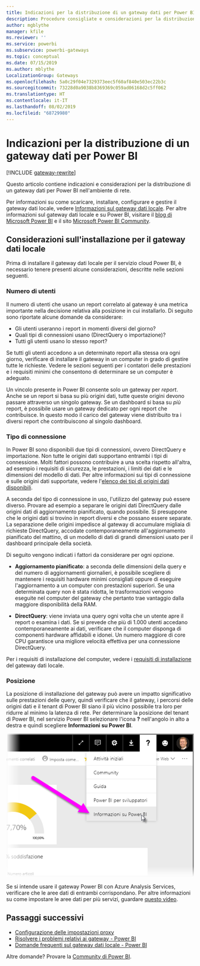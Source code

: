 ```yaml
---
title: Indicazioni per la distribuzione di un gateway dati per Power BI
description: Procedure consigliate e considerazioni per la distribuzione di un gateway per Power BI.
author: mgblythe
manager: kfile
ms.reviewer: ''
ms.service: powerbi
ms.subservice: powerbi-gateways
ms.topic: conceptual
ms.date: 07/15/2019
ms.author: mblythe
LocalizationGroup: Gateways
ms.openlocfilehash: 5a0c29f04e7329373eec5f60af840e503ec22b3c
ms.sourcegitcommit: 73228d0a9038b8369369c059ad06168d2c5ff062
ms.translationtype: HT
ms.contentlocale: it-IT
ms.lasthandoff: 08/02/2019
ms.locfileid: "68729980"
---
```

# <a name="guidance-for-deploying-a-data-gateway-for-power-bi"></a>Indicazioni per la distribuzione di un gateway dati per Power BI

[!INCLUDE [gateway-rewrite](includes/gateway-rewrite.md)]

Questo articolo contiene indicazioni e considerazioni per la distribuzione di un gateway dati per Power BI nell'ambiente di rete.

Per informazioni su come scaricare, installare, configurare e gestire il gateway dati locale, vedere [Informazioni sul gateway dati locale](/data-integration/gateway/service-gateway-onprem). Per altre informazioni sul gateway dati locale e su Power BI, visitare il [blog di Microsoft Power BI](https://powerbi.microsoft.com/blog/) e il sito [Microsoft Power BI Community](https://community.powerbi.com/).

## <a name="installation-considerations-for-the-on-premises-data-gateway"></a>Considerazioni sull'installazione per il gateway dati locale

Prima di installare il gateway dati locale per il servizio cloud Power BI, è necessario tenere presenti alcune considerazioni, descritte nelle sezioni seguenti.

### <a name="number-of-users"></a>Numero di utenti

Il numero di utenti che usano un report correlato al gateway è una metrica importante nella decisione relativa alla posizione in cui installarlo. Di seguito sono riportate alcune domande da considerare:

* Gli utenti useranno i report in momenti diversi del giorno?
* Quali tipi di connessioni usano (DirectQuery o importazione)?
* Tutti gli utenti usano lo stesso report?

Se tutti gli utenti accedono a un determinato report alla stessa ora ogni giorno, verificare di installare il gateway in un computer in grado di gestire tutte le richieste. Vedere le sezioni seguenti per i contatori delle prestazioni e i requisiti minimi che consentono di determinare se un computer è adeguato.

Un vincolo presente in Power BI consente solo *un* gateway per *report*. Anche se un report si basa su più origini dati, tutte queste origini devono passare attraverso un singolo gateway. Se un dashboard si basa su *più* report, è possibile usare un gateway dedicato per ogni report che contribuisce. In questo modo il carico del gateway viene distribuito tra i diversi report che contribuiscono al singolo dashboard.

### <a name="connection-type"></a>Tipo di connessione

In Power BI sono disponibili due tipi di connessioni, ovvero DirectQuery e importazione. Non tutte le origini dati supportano entrambi i tipi di connessione. Molti fattori possono contribuire a una scelta rispetto all'altra, ad esempio i requisiti di sicurezza, le prestazioni, i limiti dei dati e le dimensioni del modello di dati. Per altre informazioni sui tipi di connessione e sulle origini dati supportate, vedere l'[elenco dei tipi di origini dati disponibili](service-gateway-data-sources.md#list-of-available-data-source-types).

A seconda del tipo di connessione in uso, l'utilizzo del gateway può essere diverso. Provare ad esempio a separare le origini dati DirectQuery dalle origini dati di aggiornamento pianificato, quando possibile. Si presuppone che le origini dati si trovino in report diversi e che possano essere separate. La separazione delle origini impedisce al gateway di accumulare migliaia di richieste DirectQuery, accodate contemporaneamente all'aggiornamento pianificato del mattino, di un modello di dati di grandi dimensioni usato per il dashboard principale della società. 

Di seguito vengono indicati i fattori da considerare per ogni opzione.

* **Aggiornamento pianificato**: a seconda delle dimensioni della query e del numero di aggiornamenti giornalieri, è possibile scegliere di mantenere i requisiti hardware minimi consigliati oppure di eseguire l'aggiornamento a un computer con prestazioni superiori. Se una determinata query non è stata ridotta, le trasformazioni vengono eseguite nel computer del gateway che pertanto trae vantaggio dalla maggiore disponibilità della RAM.

* **DirectQuery**: viene inviata una query ogni volta che un utente apre il report o esamina i dati. Se si prevede che più di 1.000 utenti accedano contemporaneamente ai dati, verificare che il computer disponga di componenti hardware affidabili e idonei. Un numero maggiore di core CPU garantisce una migliore velocità effettiva per una connessione DirectQuery.

Per i requisiti di installazione del computer, vedere i [requisiti di installazione](/data-integration/gateway/service-gateway-install#requirements) del gateway dati locale.

### <a name="location"></a>Posizione

La posizione di installazione del gateway può avere un impatto significativo sulle prestazioni delle query, quindi verificare che il gateway, i percorsi delle origini dati e il tenant di Power BI siano il più vicino possibile tra loro per ridurre al minimo la latenza di rete. Per determinare la posizione del tenant di Power BI, nel servizio Power BI selezionare l'icona **?** nell'angolo in alto a destra e quindi scegliere **Informazioni su Power BI**.

![Determinare il percorso del tenant Power BI](media/service-gateway-deployment-guidance/powerbi-gateway-deployment-guidance_02.png)

Se si intende usare il gateway Power BI con Azure Analysis Services, verificare che le aree dati di entrambi corrispondano. Per altre informazioni su come impostare le aree dati per più servizi, guardare [questo video](https://guyinacube.com/2018/01/power-bi-azure-analysis-services-gateway-data-region/).

## <a name="next-steps"></a>Passaggi successivi

* [Configurazione delle impostazioni proxy](/data-integration/gateway/service-gateway-proxy)  
* [Risolvere i problemi relativi ai gateway - Power BI](service-gateway-onprem-tshoot.md)  
* [Domande frequenti sul gateway dati locale - Power BI](service-gateway-power-bi-faq.md)  

Altre domande? Provare la [Community di Power BI](http://community.powerbi.com/).

